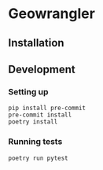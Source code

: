 # Geowrangler

## Installation

## Development

### Setting up

```
pip install pre-commit
pre-commit install
poetry install
```

### Running tests

```
poetry run pytest
```
